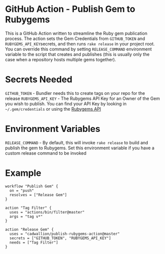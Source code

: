 # GitHub Action - Publish Gem to Rubygems

This is a GitHub Action written to streamline the Ruby gem publication process.  The action sets the Gem Credentials from `GITHUB_TOKEN` and `RUBYGEMS_API_KEY`secrets, and then runs `rake release` in your project root.  You can override this command by setting `RELEASE_COMMAND` environment variable to the script that creates and publishes (this is usually only the case when a repository hosts multiple gems together).

# Secrets Needed

`GITHUB_TOKEN` - Bundler needs this to create tags on your repo for the release
`RUBYGEMS_API_KEY` - The Rubygems API Key for an Owner of the Gem you wish to publish.  You can find your API Key by looking in `~/.gem/credentials` or using the [Rubygems API](https://guides.rubygems.org/rubygems-org-api/#misc-methods)

# Environment Variables

`RELEASE_COMMAND` - By default, this will invoke `rake release` to build and publish the gem to Rubygems.  Set this environment variable if you have a custom release command to be invoked

# Example

```hcl
workflow "Publish Gem" {
  on = "push"
  resolves = ["Release Gem"]
}

action "Tag Filter" {
  uses = "actions/bin/filter@master"
  args = "tag v*"
}

action "Release Gem" {
  uses = "cadwallion/publish-rubygems-action@master"
  secrets = ["GITHUB_TOKEN", "RUBYGEMS_API_KEY"]
  needs = ["Tag Filter"]
}
```
